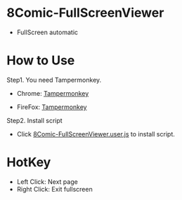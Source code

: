 # 8Comic-FullScreenViewer
- FullScreen automatic

# How to Use
Step1. You need Tampermonkey.

- Chrome: [Tampermonkey](https://chrome.google.com/webstore/detail/tampermonkey/dhdgffkkebhmkfjojejmpbldmpobfkfo?hl=zh-TW)
  
- FireFox: [Tampermonkey](https://addons.mozilla.org/zh-TW/firefox/addon/tampermonkey/)
  
Step2. Install script
- Click [8Comic-FullScreenViewer.user.js](https://github.com/MrDaDaDo/8Comic-FullScreenViewer/raw/master/8Comic-FullScreenViewer.user.js) to install script.

# HotKey
- Left Click: Next page
- Right Click: Exit fullscreen
